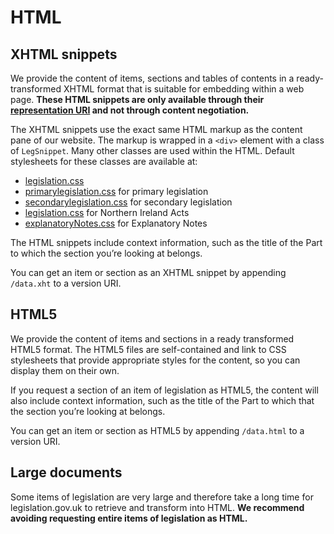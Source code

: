 
# HTML

## XHTML snippets

We provide the content of items, sections and tables of contents in a ready-transformed XHTML format that is suitable for embedding within a web page. **These HTML snippets are only available through their [representation URI](../model/uris.md#representation-uris) and not through content negotiation.** 

The XHTML snippets use the exact same HTML markup as the content pane of our website. The markup is wrapped in a `<div>` element with a class of `LegSnippet`. Many other classes are used within the HTML. Default stylesheets for these classes are available at:

*   [legislation.css](https://www.legislation.gov.uk/styles/legislation.css)
*   [primarylegislation.css](https://www.legislation.gov.uk/styles/primarylegislation.css) for primary legislation
*   [secondarylegislation.css](https://www.legislation.gov.uk/styles/secondarylegislation.css) for secondary legislation
*   [legislation.css](https://www.legislation.gov.uk/styles/legislation.css) for Northern Ireland Acts
*   [explanatoryNotes.css](https://www.legislation.gov.uk/styles/explanatoryNotes.css) for Explanatory Notes

The HTML snippets include context information, such as the title of the Part to which the section you’re looking at belongs.

You can get an item or section as an XHTML snippet by appending `/data.xht` to a version URI.

## HTML5

We provide the content of items and sections in a ready transformed HTML5 format. The HTML5 files are self-contained and link to CSS stylesheets that provide appropriate styles for the content, so you can display them on their own.

If you request a section of an item of legislation as HTML5, the content will also include context information, such as the title of the Part to which that the section you’re looking at belongs.

You can get an item or section as HTML5 by appending `/data.html` to a version URI.

## Large documents

Some items of legislation are very large and therefore take a long time for legislation.gov.uk to retrieve and transform into HTML. **We recommend avoiding requesting entire items of legislation as HTML.**
